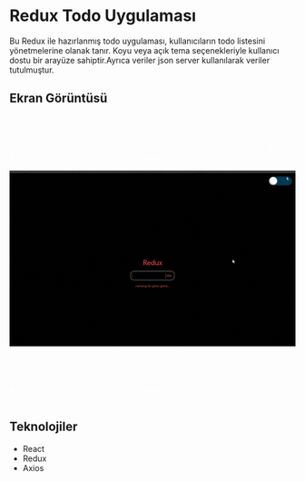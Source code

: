 # Redux Todo Uygulaması

Bu Redux ile hazırlanmış todo uygulaması, kullanıcıların todo listesini yönetmelerine olanak tanır. Koyu veya açık tema seçenekleriyle kullanıcı dostu bir arayüze sahiptir.Ayrıca veriler json server kullanılarak veriler tutulmuştur.

## Ekran Görüntüsü

![Proje Ekran Görüntüsü](ekranGifi.gif)

## Teknolojiler

- React
- Redux
- Axios
